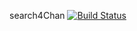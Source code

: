 search4Chan
[![Build Status](https://travis-ci.org/aar0nsky/search4chan.svg?branch=develop)](https://travis-ci.org/aar0nsky/search4chan)
